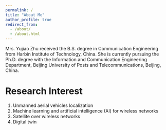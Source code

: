 ```yaml
---
permalink: /
title: "About Me"
author_profile: true
redirect_from: 
  - /about/
  - /about.html
---
```


Mrs. Yujiao Zhu received the B.S. degree in Communication Engineering from Harbin Institute of Technology, China. She is currently pursuing the Ph.D. degree with the Information and Communication Engineering Department, Beijing University of Posts and Telecommunications, Beijing, China. 

Research Interest
======
1. Unmanned aerial vehicles localization
1. Machine learning and artificial intelligence (AI) for wireless networks
1. Satellite over wireless networks
1. Digital twin


